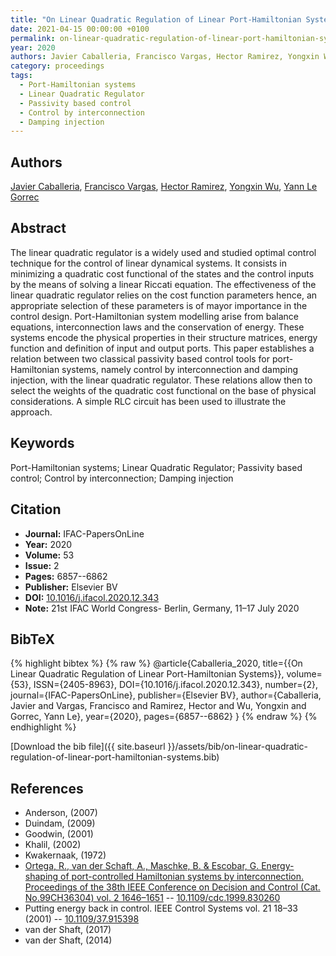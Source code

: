 ```yaml
---
title: "On Linear Quadratic Regulation of Linear Port-Hamiltonian Systems"
date: 2021-04-15 00:00:00 +0100
permalink: on-linear-quadratic-regulation-of-linear-port-hamiltonian-systems
year: 2020
authors: Javier Caballeria, Francisco Vargas, Hector Ramirez, Yongxin Wu, Yann Le Gorrec
category: proceedings
tags:
  - Port-Hamiltonian systems
  - Linear Quadratic Regulator
  - Passivity based control
  - Control by interconnection
  - Damping injection
---
```

 
## Authors
[Javier Caballeria](authors/javier-caballeria), [Francisco Vargas](authors/francisco-vargas), [Hector Ramirez](authors/hector-ramirez), [Yongxin Wu](authors/yongxin-wu), [Yann Le Gorrec](authors/yann-le-gorrec)
 
## Abstract
The linear quadratic regulator is a widely used and studied optimal control technique for the control of linear dynamical systems. It consists in minimizing a quadratic cost functional of the states and the control inputs by the means of solving a linear Riccati equation. The effectiveness of the linear quadratic regulator relies on the cost function parameters hence, an appropriate selection of these parameters is of mayor importance in the control design. Port-Hamiltonian system modelling arise from balance equations, interconnection laws and the conservation of energy. These systems encode the physical properties in their structure matrices, energy function and definition of input and output ports. This paper establishes a relation between two classical passivity based control tools for port-Hamiltonian systems, namely control by interconnection and damping injection, with the linear quadratic regulator. These relations allow then to select the weights of the quadratic cost functional on the base of physical considerations. A simple RLC circuit has been used to illustrate the approach.
 
## Keywords
Port-Hamiltonian systems; Linear Quadratic Regulator; Passivity based control; Control by interconnection; Damping injection
 
## Citation
- **Journal:** IFAC-PapersOnLine
- **Year:** 2020
- **Volume:** 53
- **Issue:** 2
- **Pages:** 6857--6862
- **Publisher:** Elsevier BV
- **DOI:** [10.1016/j.ifacol.2020.12.343](https://doi.org/10.1016/j.ifacol.2020.12.343)
- **Note:** 21st IFAC World Congress- Berlin, Germany, 11–17 July 2020
 
## BibTeX
{% highlight bibtex %}
{% raw %}
@article{Caballeria_2020,
  title={{On Linear Quadratic Regulation of Linear Port-Hamiltonian Systems}},
  volume={53},
  ISSN={2405-8963},
  DOI={10.1016/j.ifacol.2020.12.343},
  number={2},
  journal={IFAC-PapersOnLine},
  publisher={Elsevier BV},
  author={Caballeria, Javier and Vargas, Francisco and Ramirez, Hector and Wu, Yongxin and Gorrec, Yann Le},
  year={2020},
  pages={6857--6862}
}
{% endraw %}
{% endhighlight %}
 
[Download the bib file]({{ site.baseurl }}/assets/bib/on-linear-quadratic-regulation-of-linear-port-hamiltonian-systems.bib)
 
## References
- Anderson, (2007)
- Duindam, (2009)
- Goodwin, (2001)
- Khalil, (2002)
- Kwakernaak, (1972)
- [Ortega, R., van der Schaft, A., Maschke, B. & Escobar, G. Energy-shaping of port-controlled Hamiltonian systems by interconnection. Proceedings of the 38th IEEE Conference on Decision and Control (Cat. No.99CH36304) vol. 2 1646–1651](energy-shaping-of-port-controlled-hamiltonian-systems-by-interconnection) -- [10.1109/cdc.1999.830260](https://doi.org/10.1109/cdc.1999.830260)
- Putting energy back in control. IEEE Control Systems vol. 21 18–33 (2001) -- [10.1109/37.915398](https://doi.org/10.1109/37.915398)
- van der Shaft, (2017)
- van der Shaft, (2014)

